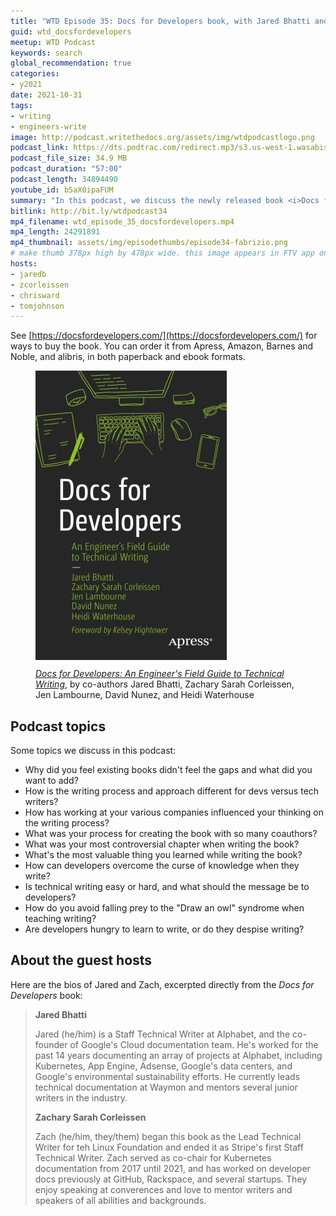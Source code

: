 ```yaml
---
title: "WTD Episode 35: Docs for Developers book, with Jared Bhatti and Zachary Sarah Corleissen"
guid: wtd_docsfordevelopers
meetup: WTD Podcast
keywords: search
global_recommendation: true
categories:
- y2021
date: 2021-10-31
tags:
- writing
- engineers-write
image: http://podcast.writethedocs.org/assets/img/wtdpodcastlogo.png
podcast_link: https://dts.podtrac.com/redirect.mp3/s3.us-west-1.wasabisys.com/writethedocs-podcast/wtd_episode_35_docsfordevelopers.mp3
podcast_file_size: 34.9 MB
podcast_duration: "57:00"
podcast_length: 34894490
youtube_id: b5aX0ipaFUM
summary: "In this podcast, we discuss the newly released book <i>Docs for Developers: An Engineer's Field Guide to Technical Writing</i> with Jared Bhatti, staff technical writer at Google, and Zachary Sarah Corleissen, staff technical writer at Stripe (two of the co-authors). This book on writing documentation focuses on the end-to-end writing process (from audience analysis to drafting, editing, publishing, and more) and is written specifically with developers in mind. The authors use the scenario of documenting Corg.ly, an API that translates barks, as a common thread through each of the chapters."
bitlink: http://bit.ly/wtdpodcast34
mp4_filename: wtd_episode_35_docsfordevelopers.mp4
mp4_length: 24291891
mp4_thumbnail: assets/img/episodethumbs/episode34-fabrizio.png
# make thumb 378px high by 478px wide. this image appears in FTV app only
hosts:
- jaredb
- zcorleissen
- chrisward
- tomjohnson
---
```


See [https://docsfordevelopers.com/](https://docsfordevelopers.com/) for ways to buy the book. You can order it from Apress, Amazon, Barnes and Noble, and alibris, in both paperback and ebook formats.

<figure><a href="https://link.springer.com/book/10.1007/978-1-4842-7217-6"><img src="/assets/img/episodethumbs/docsfordevelopers.jpeg" /></a><figcaption style="margin-top:10px"><a href="https://docsfordevelopers.com/"><i>Docs for Developers: An Engineer's Field Guide to Technical Writing</i></a>, by co-authors Jared Bhatti, Zachary Sarah Corleissen, Jen Lambourne, David Nunez, and Heidi Waterhouse</figcaption>
</figure>

## Podcast topics

Some topics we discuss in this podcast:

* Why did you feel existing books didn't feel the gaps and what did you want to add?
* How is the writing process and approach different for devs versus tech writers?
* How has working at your various companies influenced your thinking on the writing process?
* What was your process for creating the book with so many coauthors?
* What was your most controversial chapter when writing the book?  
* What's the most valuable thing you learned while writing the book?
* How can developers overcome the curse of knowledge when they write?
* Is technical writing easy or hard, and what should the message be to developers?
* How do you avoid falling prey to the "Draw an owl" syndrome when teaching writing?
* Are developers hungry to learn to write, or do they despise writing?

## About the guest hosts

Here are the bios of Jared and Zach, excerpted directly from the *Docs for Developers* book:

> **Jared Bhatti**
>
> Jared (he/him) is a Staff Technical Writer at Alphabet, and the co-founder of Google's Cloud documentation team. He's worked for the past 14 years documenting an array of projects at Alphabet, including Kubernetes, App Engine, Adsense, Google's data centers, and Google's environmental sustainability efforts. He currently leads technical documentation at Waymon and mentors several junior writers in the industry.
>
> **Zachary Sarah Corleissen**
>
> Zach (he/him, they/them) began this book as the Lead Technical Writer for teh Linux Foundation and ended it as Stripe's first Staff Technical Writer. Zach served as co-chair for Kubernetes documentation from 2017 until 2021, and has worked on developer docs previously at GitHub, Rackspace, and several startups. They enjoy speaking at converences and love to mentor writers and speakers of all abilities and backgrounds.
